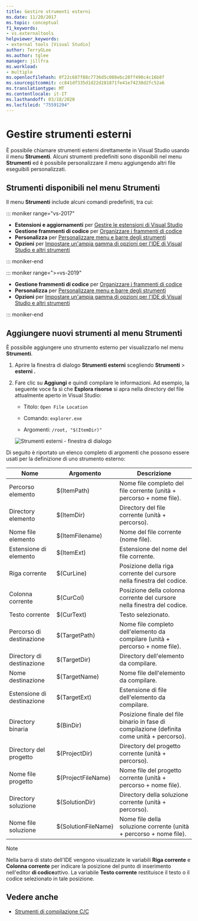 ```yaml
---
title: Gestire strumenti esterni
ms.date: 11/20/2017
ms.topic: conceptual
f1_keywords:
- vs.externaltools
helpviewer_keywords:
- external tools [Visual Studio]
author: TerryGLee
ms.author: tglee
manager: jillfra
ms.workload:
- multiple
ms.openlocfilehash: 0f22c687f88c7736d5c088ebc28ff490c4c16b8f
ms.sourcegitcommit: cc841df335d1d22d281871fe41e74238d2fc52a6
ms.translationtype: MT
ms.contentlocale: it-IT
ms.lasthandoff: 03/18/2020
ms.locfileid: "75591294"
---
```

# <a name="manage-external-tools"></a>Gestire strumenti esterni

È possibile chiamare strumenti esterni direttamente in Visual Studio usando il menu **Strumenti**. Alcuni strumenti predefiniti sono disponibili nel menu **Strumenti** ed è possibile personalizzare il menu aggiungendo altri file eseguibili personalizzati.

## <a name="tools-available-on-the-tools-menu"></a>Strumenti disponibili nel menu Strumenti

Il menu **Strumenti** include alcuni comandi predefiniti, tra cui:

::: moniker range="vs-2017"

* **Estensioni e aggiornamenti** per [Gestire le estensioni di Visual Studio](finding-and-using-visual-studio-extensions.md)
* **Gestione frammenti di codice** per [Organizzare i frammenti di codice](code-snippets.md)
* **Personalizza** per [Personalizzare menu e barre degli strumenti](how-to-customize-menus-and-toolbars-in-visual-studio.md)
* **Opzioni** per [Impostare un'ampia gamma di opzioni per l'IDE di Visual Studio e altri strumenti](reference/options-dialog-box-visual-studio.md)

::: moniker-end

::: moniker range=">=vs-2019"

* **Gestione frammenti di codice** per [Organizzare i frammenti di codice](code-snippets.md)
* **Personalizza** per [Personalizzare menu e barre degli strumenti](how-to-customize-menus-and-toolbars-in-visual-studio.md)
* **Opzioni** per [Impostare un'ampia gamma di opzioni per l'IDE di Visual Studio e altri strumenti](reference/options-dialog-box-visual-studio.md)

::: moniker-end

## <a name="add-new-tools-to-the-tools-menu"></a>Aggiungere nuovi strumenti al menu Strumenti

È possibile aggiungere uno strumento esterno per visualizzarlo nel menu **Strumenti**.

1. Aprire la finestra di dialogo **Strumenti esterni** scegliendo **Strumenti** > **esterni .**

1. Fare clic su **Aggiungi** e quindi compilare le informazioni. Ad esempio, la seguente voce fa sì che **Esplora risorse** si apra nella directory del file attualmente aperto in Visual Studio:

   * Titolo: `Open File Location`

   * Comando: `explorer.exe`

   * Argomenti: `/root, "$(ItemDir)"`

   ![Strumenti esterni - finestra di dialogo](media/external-tools-dialog.png)

Di seguito è riportato un elenco completo di argomenti che possono essere usati per la definizione di uno strumento esterno:

|Nome|Argomento|Descrizione|
|----------|--------------|-----------------|
|Percorso elemento|$(ItemPath)|Nome file completo del file corrente (unità + percorso + nome file).|
|Directory elemento|$(ItemDir)|Directory del file corrente (unità + percorso).|
|Nome file elemento|$(ItemFilename)|Nome del file corrente (nome file).|
|Estensione di elemento|$(ItemExt)|Estensione del nome del file corrente.|
|Riga corrente|$(CurLine)|Posizione della riga corrente del cursore nella finestra del codice.|
|Colonna corrente|$(CurCol)|Posizione della colonna corrente del cursore nella finestra del codice.|
|Testo corrente|$(CurText)|Testo selezionato.|
|Percorso di destinazione|$(TargetPath)|Nome file completo dell'elemento da compilare (unità + percorso + nome file).|
|Directory di destinazione|$(TargetDir)|Directory dell'elemento da compilare.|
|Nome destinazione|$(TargetName)|Nome file dell'elemento da compilare.|
|Estensione di destinazione|$(TargetExt)|Estensione di file dell'elemento da compilare.|
|Directory binaria|$(BinDir)|Posizione finale del file binario in fase di compilazione (definita come unità + percorso).|
|Directory del progetto|$(ProjectDir)|Directory del progetto corrente (unità + percorso).|
|Nome file progetto|$(ProjectFileName)|Nome file del progetto corrente (unità + percorso + nome file).|
|Directory soluzione|$(SolutionDir)|Directory della soluzione corrente (unità + percorso).|
|Nome file soluzione|$(SolutionFileName)|Nome file della soluzione corrente (unità + percorso + nome file).|

> [!NOTE]
> Nella barra di stato dell'IDE vengono visualizzate le variabili **Riga corrente** e **Colonna corrente** per indicare la posizione del punto di inserimento nell'editor **di codice**attivo. La variabile **Testo corrente** restituisce il testo o il codice selezionato in tale posizione.

## <a name="see-also"></a>Vedere anche

- [Strumenti di compilazione C/C](/cpp/build/reference/c-cpp-build-tools)
